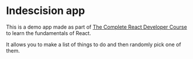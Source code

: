# Indescision app

This is a demo app made as part of [The Complete React Developer Course](https://www.udemy.com/course/react-2nd-edition) to learn the fundamentals of React.

It allows you to make a list of things to do and then randomly pick one of them.
